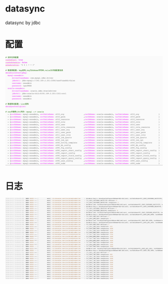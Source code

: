 # datasync
datasync by jdbc

# 配置
![数据同步配置](https://github.com/hepengju/datasync/blob/master/src/test/resources/%E6%95%B0%E6%8D%AE%E5%90%8C%E6%AD%A5%E9%85%8D%E7%BD%AE.png)

# 日志
![数据同步日志](https://github.com/hepengju/datasync/blob/master/src/test/resources/%E6%95%B0%E6%8D%AE%E5%90%8C%E6%AD%A5%E6%97%A5%E5%BF%97.png)